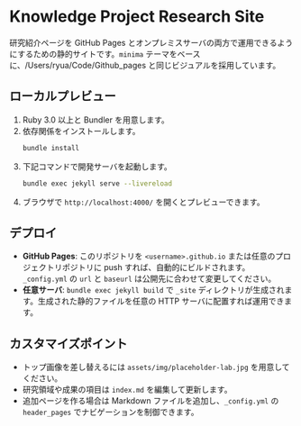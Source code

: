 # Knowledge Project Research Site

研究紹介ページを GitHub Pages とオンプレミスサーバの両方で運用できるようにするための静的サイトです。`minima` テーマをベースに、/Users/ryua/Code/Github_pages と同じビジュアルを採用しています。

## ローカルプレビュー

1. Ruby 3.0 以上と Bundler を用意します。
2. 依存関係をインストールします。
   ```bash
   bundle install
   ```
3. 下記コマンドで開発サーバを起動します。
   ```bash
   bundle exec jekyll serve --livereload
   ```
4. ブラウザで `http://localhost:4000/` を開くとプレビューできます。

## デプロイ

- **GitHub Pages**: このリポジトリを `<username>.github.io` または任意のプロジェクトリポジトリに push すれば、自動的にビルドされます。`_config.yml` の `url` と `baseurl` は公開先に合わせて変更してください。
- **任意サーバ**: `bundle exec jekyll build` で `_site` ディレクトリが生成されます。生成された静的ファイルを任意の HTTP サーバに配置すれば運用できます。

## カスタマイズポイント

- トップ画像を差し替えるには `assets/img/placeholder-lab.jpg` を用意してください。
- 研究領域や成果の項目は `index.md` を編集して更新します。
- 追加ページを作る場合は Markdown ファイルを追加し、`_config.yml` の `header_pages` でナビゲーションを制御できます。

